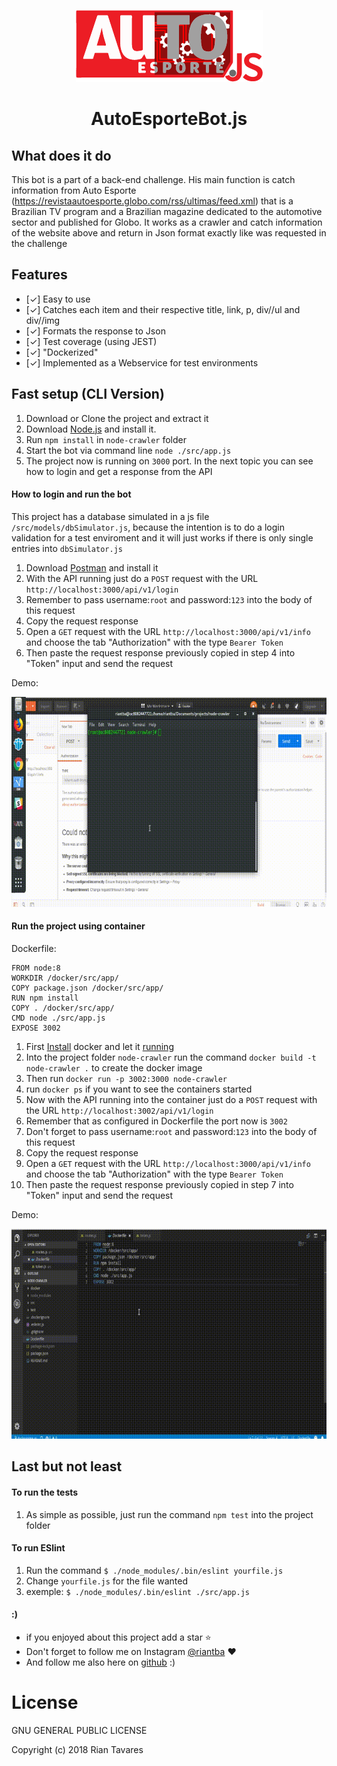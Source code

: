 <p align="center"><a href="https://github.com/RianTavares/node-crawler" alt="AutoEsporteBot Logo"><img src="https://raw.githubusercontent.com/RianTavares/node-crawler/master/src/images/thumbnail_autoesporte-JS.png?token=AIhXfwE5prYOGa9CzQR5-gxQ9CNVTOvhks5b-3OUwA%3D%3D"></a></p>

<p align="center"><h1 align="center">AutoEsporteBot.js</h1></p>


## What does it do

This bot is a part of a back-end challenge. His main function is catch information from Auto Esporte (https://revistaautoesporte.globo.com/rss/ultimas/feed.xml)
that is a Brazilian TV program and a Brazilian magazine dedicated to the automotive sector and published for Globo. It works as a crawler and catch information of the website above and return in Json format exactly like was requested in the challenge

## Features

- [✓] Easy to use
- [✓] Catches each item and their respective title, link, p, div//ul and div//img
- [✓] Formats the response to Json
- [✓] Test coverage (using JEST)
- [✓] "Dockerized"
- [✓] Implemented as a Webservice for test environments

## Fast setup (CLI Version)

1. Download or Clone the project and extract it
2. Download [Node.js](https://nodejs.org/it/) and install it.
3. Run `npm install` in `node-crawler` folder
4. Start the bot via command line `node ./src/app.js`
5. The project now is running on `3000` port. In the next topic you can see how to login and get a response from the API

#### How to login and run the bot

This project has a database simulated in a js file `/src/models/dbSimulator.js`, because the intention is to do a login validation for a test enviroment and it will just works if there is only single entries into `dbSimulator.js`

1. Download [Postman](https://www.getpostman.com/) and install it
2. With the API running just do a `POST` request with the URL `http://localhost:3000/api/v1/login`
3. Remember to pass username:`root` and password:`123` into the body of this request
4. Copy the request response
5. Open a `GET` request with the URL `http://localhost:3000/api/v1/info` and choose the tab "Authorization" with the type `Bearer Token`
6. Then paste the request response previously copied in step 4 into "Token" input and send the request

Demo:
<p align="center"><img src="https://raw.githubusercontent.com/RianTavares/node-crawler/master/src/images/video1.gif?token=AIhXf1fqxdqGMSfYkcsgJriCzdnJJWXFks5b-5PtwA%3D%3D"></p>

#### Run the project using container

Dockerfile:
```docker
FROM node:8
WORKDIR /docker/src/app/
COPY package.json /docker/src/app/
RUN npm install
COPY . /docker/src/app/
CMD node ./src/app.js
EXPOSE 3002
```
1. First [Install](https://docs.docker.com/install/) docker and let it [running](https://docs.docker.com/get-started/#test-docker-installation)
2. Into the project folder `node-crawler` run the command `docker build -t node-crawler .`  to create the docker image
3. Then run `docker run -p 3002:3000 node-crawler`
4. run `docker ps` if you want to see the containers started
5. Now  with the API running into the container just do a `POST` request with the URL `http://localhost:3002/api/v1/login`
6. Remember that as configured in Dockerfile the port now is `3002`
7. Don't forget to pass username:`root` and password:`123` into the body of this request
8. Copy the request response
9. Open a `GET` request with the URL `http://localhost:3000/api/v1/info` and choose the tab "Authorization" with the type `Bearer Token`
10. Then paste the request response previously copied in step 7 into "Token" input and send the request


Demo:
<p align="center"><img src="https://raw.githubusercontent.com/RianTavares/node-crawler/master/src/images/video2.gif?token=AIhXf6TevJyuxawLiUhWxwAXkE6oJR8fks5b-5PuwA%3D%3D"></p>

## Last but not least

#### To run the tests
1. As simple as possible, just run the command `npm test` into the project folder 

#### To run ESlint 
1. Run the command `$ ./node_modules/.bin/eslint yourfile.js`
2. Change `yourfile.js` for the file wanted 
3. exemple: `$ ./node_modules/.bin/eslint ./src/app.js`

#### :)
- if you enjoyed about this project add a star :star: 
- Don't forget to follow me on Instagram [@riantba](https://www.instagram.com/riantba/) :heart:
- And follow me also here on [github](https://github.com/RianTavares) :)


<h1>License</h1>

GNU GENERAL PUBLIC LICENSE

Copyright (c) 2018 Rian Tavares 

